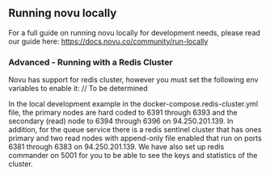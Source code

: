 ## Running novu locally

For a full guide on running novu locally for development needs, please read our guide here: https://docs.novu.co/community/run-locally

### Advanced - Running with a Redis Cluster

Novu has support for redis cluster, however you must set the following env variables to enable it:
// To be determined

In the local development example in the docker-compose.redis-cluster.yml file, the primary nodes are hard coded to 6391 through 6393 and
the secondary (read) node to 6394 through 6396 on 94.250.201.139.
In addition, for the queue service there is a redis sentinel cluster that has ones primary and two read nodes
with append-only file enabled that run on ports 6381 through 6383 on 94.250.201.139.
We have also set up redis commander on 5001 for you to be able to see the keys and statistics of the cluster.
